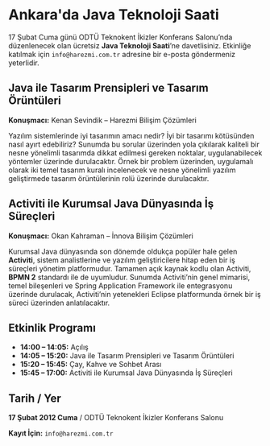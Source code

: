 # Ankara'da Java Teknoloji Saati

17 Şubat Cuma günü ODTÜ Teknokent İkizler Konferans Salonu’nda düzenlenecek olan ücretsiz **Java Teknoloji Saati**’ne 
davetlisiniz. Etkinliğe katılmak için `info@harezmi.com.tr` adresine bir e-posta göndermeniz yeterlidir.

## Java ile Tasarım Prensipleri ve Tasarım Örüntüleri

**Konuşmacı:** Kenan Sevindik – Harezmi Bilişim Çözümleri

Yazılım sistemlerinde iyi tasarımın amacı nedir? İyi bir tasarımı kötüsünden nasıl ayırt edebiliriz? Sunumda bu sorular 
üzerinden yola çıkılarak kaliteli bir nesne yönelimli tasarımda dikkat edilmesi gereken noktalar, uygulanabilecek 
yöntemler üzerinde durulacaktır. Örnek bir problem üzerinden, uygulamalı olarak iki temel tasarım kuralı incelenecek ve 
nesne yönelimli yazılım geliştirmede tasarım örüntülerinin rolü üzerinde durulacaktır.

## Activiti ile Kurumsal Java Dünyasında İş Süreçleri

**Konuşmacı:** Okan Kahraman – İnnova Bilişim Çözümleri

Kurumsal Java dünyasında son dönemde oldukça popüler hale gelen **Activiti**, sistem analistlerine ve yazılım 
geliştiricilere hitap eden bir iş süreçleri yönetim platformudur. Tamamen açık kaynak kodlu olan Activiti, **BPMN 2** 
standardı ile de uyumludur. Sunumda Activiti’nin genel mimarisi, temel bileşenleri ve Spring Application Framework ile 
entegrasyonu üzerinde durulacak, Activiti’nin yetenekleri Eclipse platformunda örnek bir iş süreci üzerinden anlatılacaktır.

## Etkinlik Programı

- **14:00 – 14:05:** Açılış
- **14:05 – 15:20:** Java ile Tasarım Prensipleri ve Tasarım Örüntüleri
- **15:20 – 15:45:** Çay, Kahve ve Sohbet Arası
- **15:45 – 17:00:** Activiti ile Kurumsal Java Dünyasında İş Süreçleri

## Tarih / Yer

**17 Şubat 2012 Cuma** / ODTÜ Teknokent İkizler Konferans Salonu

**Kayıt İçin:** `info@harezmi.com.tr`
